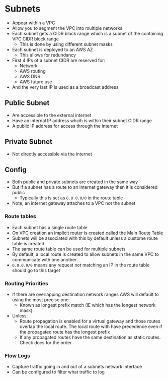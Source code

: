 # Subnets

- Appear within a VPC
- Allow you to segment the VPC into multiple networks
- Each subnet gets a CIDR block range which is a subnet of the containing VPC CIDR block range
  - This is done by using different subnet masks
- Each subnet is deployed to an AWS AZ
  - This allows for redundancy
- First 4 IPs of a subnet CIDR are reserved for:
  - Network
  - AWS routing
  - AWS DNS
  - AWS future use
- And the very last IP is used as a broadcast address

## Public Subnet

- Are accessible to the external internet
- Have an internal IP address whcih is within their subnet CIDR range
- A public IP address for access through the internet

## Private Subnet

- Not directly accessible via the internet

## Config

- Both public and private subnets are created in the same way
- But if a subnet has a route to an internet gateway then it is considered public
  - Typically this is set as `0.0.0.0/0` in the route table
- Note, an internet gateway attaches to a VPC not the subnet

### Route tables

- Each subnet has a single route table
- On VPC creation an implicit router is created called the Main Route Table
- Subnets will be associated with this by default unless a custome route table is created
- The same route table can be used for multiple subnets
- By default, a local route is created to allow subnets in the same VPC to communicate with one another
- `0.0.0.0/0` means any request not matching an IP in the route table should go to this target

### Routing Priorities

- If there are overlapping destination network ranges AWS will default to using the most precise one
  - Known as longest prefix match (IE which has the longest network mask)
- Unless:
  - Route propagation is enabled for a virtual gateway and those routes overlap the local route. The local route with have precedence even if the propagated route has the longest prefix
  - If any propagated routes have the same destination as static routes. Check docs for the order.

### Flow Logs

- Capture traffic going in and out of a subnets network interface
- Can be configured to filter what traffic to log
